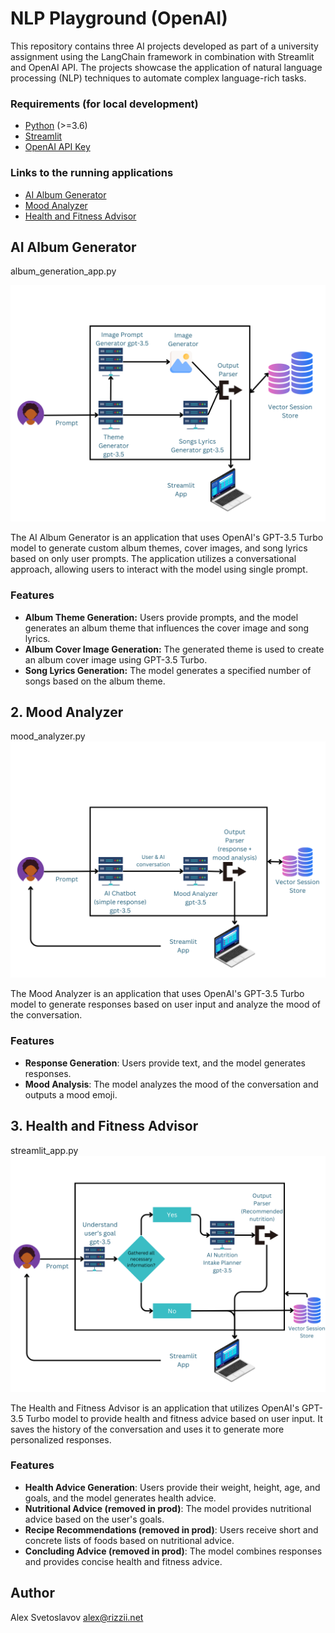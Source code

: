 # NLP Playground (OpenAI)

This repository contains three AI projects developed as part of a university assignment using the LangChain framework in combination with Streamlit and OpenAI API. The projects showcase the application of natural language processing (NLP) techniques to automate complex language-rich tasks.

### Requirements (for local development)

- [Python](https://www.python.org/) (>=3.6)
- [Streamlit](https://streamlit.io/)
- [OpenAI API Key](https://beta.openai.com/signup/)

### Links to the running applications
- [AI Album Generator](https://nlpplayground-cbvh5qm8ksymqcq4ecnjlt.streamlit.app/)
- [Mood Analyzer](https://nlpplayground-sayfmuzagr9h8yikbebgco.streamlit.app/)
- [Health and Fitness Advisor](https://nlpplayground-igljhf9cldf6nt3rbtpoja.streamlit.app/)

## AI Album Generator
album_generation_app.py

![AI Album Generator](assets/1.png)

The AI Album Generator is an application that uses OpenAI's GPT-3.5 Turbo model to generate custom album themes, cover images, and song lyrics based on only user prompts. The application utilizes a conversational approach, allowing users to interact with the model using single prompt.

### Features

- **Album Theme Generation:** Users provide prompts, and the model generates an album theme that influences the cover image and song lyrics.
- **Album Cover Image Generation:** The generated theme is used to create an album cover image using GPT-3.5 Turbo.
- **Song Lyrics Generation:** The model generates a specified number of songs based on the album theme.


## 2. Mood Analyzer
mood_analyzer.py
![AI Album Generator](assets/2.png)

The Mood Analyzer is an application that uses OpenAI's GPT-3.5 Turbo model to generate responses based on user input and analyze the mood of the conversation.

### Features
- **Response Generation**: Users provide text, and the model generates responses.
- **Mood Analysis**: The model analyzes the mood of the conversation and outputs a mood emoji.



## 3. Health and Fitness Advisor
streamlit_app.py
![AI Album Generator](assets/3.png)

The Health and Fitness Advisor is an application that utilizes OpenAI's GPT-3.5 Turbo model to provide health and fitness advice based on user input. It saves the history of the conversation and uses it to generate more personalized responses.

### Features
- **Health Advice Generation**: Users provide their weight, height, age, and goals, and the model generates health advice.
- **Nutritional Advice (removed in prod)**: The model provides nutritional advice based on the user's goals.
- **Recipe Recommendations (removed in prod)**: Users receive short and concrete lists of foods based on nutritional advice.
- **Concluding Advice (removed in prod)**: The model combines responses and provides concise health and fitness advice.


## Author

Alex Svetoslavov
alex@rizzii.net
